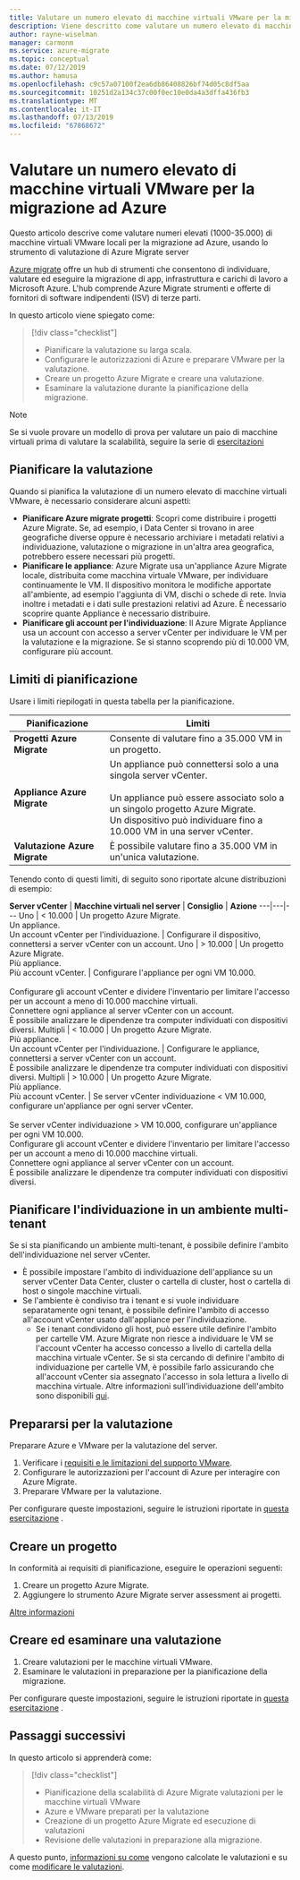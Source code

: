 ```yaml
---
title: Valutare un numero elevato di macchine virtuali VMware per la migrazione ad Azure con Azure Migrate | Microsoft Docs
description: Viene descritto come valutare un numero elevato di macchine virtuali VMware per la migrazione ad Azure usando il servizio Azure Migrate.
author: rayne-wiselman
manager: carmonm
ms.service: azure-migrate
ms.topic: conceptual
ms.date: 07/12/2019
ms.author: hamusa
ms.openlocfilehash: c9c57a07100f2ea6db86408826bf74d05c8df5aa
ms.sourcegitcommit: 10251d2a134c37c00f0ec10e0da4a3dffa436fb3
ms.translationtype: MT
ms.contentlocale: it-IT
ms.lasthandoff: 07/13/2019
ms.locfileid: "67868672"
---
```

# <a name="assess-large-numbers-of-vmware-vms-for-migration-to-azure"></a>Valutare un numero elevato di macchine virtuali VMware per la migrazione ad Azure


Questo articolo descrive come valutare numeri elevati (1000-35.000) di macchine virtuali VMware locali per la migrazione ad Azure, usando lo strumento di valutazione di Azure Migrate server

[Azure migrate](migrate-services-overview.md) offre un hub di strumenti che consentono di individuare, valutare ed eseguire la migrazione di app, infrastruttura e carichi di lavoro a Microsoft Azure. L'hub comprende Azure Migrate strumenti e offerte di fornitori di software indipendenti (ISV) di terze parti. 

In questo articolo viene spiegato come:
> [!div class="checklist"]
> * Pianificare la valutazione su larga scala.
> * Configurare le autorizzazioni di Azure e preparare VMware per la valutazione.
> * Creare un progetto Azure Migrate e creare una valutazione.
> * Esaminare la valutazione durante la pianificazione della migrazione.


> [!NOTE]
> Se si vuole provare un modello di prova per valutare un paio di macchine virtuali prima di valutare la scalabilità, seguire la serie di [esercitazioni](tutorial-prepare-vmware.md)

## <a name="plan-for-assessment"></a>Pianificare la valutazione

Quando si pianifica la valutazione di un numero elevato di macchine virtuali VMware, è necessario considerare alcuni aspetti:

- **Pianificare Azure migrate progetti**: Scopri come distribuire i progetti Azure Migrate. Se, ad esempio, i Data Center si trovano in aree geografiche diverse oppure è necessario archiviare i metadati relativi a individuazione, valutazione o migrazione in un'altra area geografica, potrebbero essere necessari più progetti. 
- **Pianificare le appliance**: Azure Migrate usa un'appliance Azure Migrate locale, distribuita come macchina virtuale VMware, per individuare continuamente le VM. Il dispositivo monitora le modifiche apportate all'ambiente, ad esempio l'aggiunta di VM, dischi o schede di rete. Invia inoltre i metadati e i dati sulle prestazioni relativi ad Azure. È necessario scoprire quante Appliance è necessario distribuire.
- **Pianificare gli account per l'individuazione**: Il Azure Migrate Appliance usa un account con accesso a server vCenter per individuare le VM per la valutazione e la migrazione. Se si stanno scoprendo più di 10.000 VM, configurare più account.


## <a name="planning-limits"></a>Limiti di pianificazione
 
Usare i limiti riepilogati in questa tabella per la pianificazione.

**Pianificazione** | **Limiti**
--- | --- 
**Progetti Azure Migrate** | Consente di valutare fino a 35.000 VM in un progetto.
**Appliance Azure Migrate** | Un appliance può connettersi solo a una singola server vCenter.<br/><br/> Un appliance può essere associato solo a un singolo progetto Azure Migrate.<br/> Un dispositivo può individuare fino a 10.000 VM in una server vCenter.
**Valutazione Azure Migrate** | È possibile valutare fino a 35.000 VM in un'unica valutazione.

Tenendo conto di questi limiti, di seguito sono riportate alcune distribuzioni di esempio:


**Server vCenter** | **Macchine virtuali nel server** | **Consiglio** | **Azione**
---|---|---
Uno | < 10.000 | Un progetto Azure Migrate.<br/> Un appliance.<br/> Un account vCenter per l'individuazione. | Configurare il dispositivo, connettersi a server vCenter con un account.
Uno | > 10.000 | Un progetto Azure Migrate.<br/> Più appliance.<br/> Più account vCenter. | Configurare l'appliance per ogni VM 10.000.<br/><br/> Configurare gli account vCenter e dividere l'inventario per limitare l'accesso per un account a meno di 10.000 macchine virtuali.<br/> Connettere ogni appliance al server vCenter con un account.<br/> È possibile analizzare le dipendenze tra computer individuati con dispositivi diversi.
Multipli | < 10.000 |  Un progetto Azure Migrate.<br/> Più appliance.<br/> Un account vCenter per l'individuazione. | Configurare le appliance, connettersi a server vCenter con un account.<br/> È possibile analizzare le dipendenze tra computer individuati con dispositivi diversi.
Multipli | > 10.000 | Un progetto Azure Migrate.<br/> Più appliance.<br/> Più account vCenter. | Se server vCenter individuazione < VM 10.000, configurare un'appliance per ogni server vCenter.<br/><br/> Se server vCenter individuazione > VM 10.000, configurare un'appliance per ogni VM 10.000.<br/> Configurare gli account vCenter e dividere l'inventario per limitare l'accesso per un account a meno di 10.000 macchine virtuali.<br/> Connettere ogni appliance al server vCenter con un account.<br/> È possibile analizzare le dipendenze tra computer individuati con dispositivi diversi.


## <a name="plan-discovery-in-a-multi-tenant-environment"></a>Pianificare l'individuazione in un ambiente multi-tenant

Se si sta pianificando un ambiente multi-tenant, è possibile definire l'ambito dell'individuazione nel server vCenter.

- È possibile impostare l'ambito di individuazione dell'appliance su un server vCenter Data Center, cluster o cartella di cluster, host o cartella di host o singole macchine virtuali.
- Se l'ambiente è condiviso tra i tenant e si vuole individuare separatamente ogni tenant, è possibile definire l'ambito di accesso all'account vCenter usato dall'appliance per l'individuazione. 
    - Se i tenant condividono gli host, può essere utile definire l'ambito per cartelle VM. Azure Migrate non riesce a individuare le VM se l'account vCenter ha accesso concesso a livello di cartella della macchina virtuale vCenter. Se si sta cercando di definire l'ambito di individuazione per cartelle VM, è possibile farlo assicurando che all'account vCenter sia assegnato l'accesso in sola lettura a livello di macchina virtuale. Altre informazioni sull'individuazione dell'ambito sono disponibili [qui](tutorial-assess-vmware.md#scoping-discovery).

## <a name="prepare-for-assessment"></a>Prepararsi per la valutazione

Preparare Azure e VMware per la valutazione del server. 

1. Verificare i [requisiti e le limitazioni del supporto VMware](migrate-support-matrix-vmware.md).
2. Configurare le autorizzazioni per l'account di Azure per interagire con Azure Migrate.
3. Preparare VMware per la valutazione.

Per configurare queste impostazioni, seguire le istruzioni riportate in [questa esercitazione](tutorial-prepare-vmware.md) .


## <a name="create-a-project"></a>Creare un progetto

In conformità ai requisiti di pianificazione, eseguire le operazioni seguenti:

1. Creare un progetto Azure Migrate.
2. Aggiungere lo strumento Azure Migrate server assessment ai progetti.

[Altre informazioni](how-to-add-tool-first-time.md)

## <a name="create-and-review-an-assessment"></a>Creare ed esaminare una valutazione

1. Creare valutazioni per le macchine virtuali VMware.
1. Esaminare le valutazioni in preparazione per la pianificazione della migrazione.


Per configurare queste impostazioni, seguire le istruzioni riportate in [questa esercitazione](tutorial-assess-vmware.md) .
    

## <a name="next-steps"></a>Passaggi successivi

In questo articolo si apprenderà come:
 
> [!div class="checklist"] 
> * Pianificazione della scalabilità di Azure Migrate valutazioni per le macchine virtuali VMware
> * Azure e VMware preparati per la valutazione
> * Creazione di un progetto Azure Migrate ed esecuzione di valutazioni
> * Revisione delle valutazioni in preparazione alla migrazione.

A questo punto, [informazioni su come](concepts-assessment-calculation.md) vengono calcolate le valutazioni e su come [modificare le valutazioni](how-to-modify-assessment.md).
